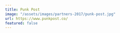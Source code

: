 ```yaml
---
title: Punk Post
image: "/assets/images/partners-2017/punk-post.jpg"
url: https://www.punkpost.co/
featured: false
---
```


